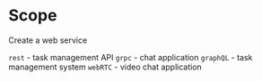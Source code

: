 # Scope

Create a web service

`rest` - task management API
`grpc` - chat application
`graphQL` - task management system
`webRTC` - video chat application

